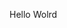 Hello Wolrd









































































































































































































































































































































































































































































































































































































































































































































































































































































































































































































































































































































































































































































































































































































































































































































































































































































































































































































































































































































































































































































































































































































































































































































































































































































































































































































































































































































































































































































































































































































